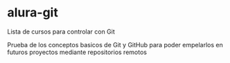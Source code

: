 # alura-git
Lista de cursos para controlar con Git

Prueba de los conceptos basicos de Git y GitHub para poder empelarlos en futuros proyectos mediante repositorios remotos
